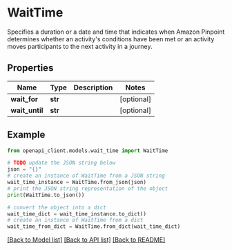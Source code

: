 # WaitTime

Specifies a duration or a date and time that indicates when Amazon Pinpoint determines whether an activity's conditions have been met or an activity moves participants to the next activity in a journey.

## Properties

Name | Type | Description | Notes
------------ | ------------- | ------------- | -------------
**wait_for** | **str** |  | [optional] 
**wait_until** | **str** |  | [optional] 

## Example

```python
from openapi_client.models.wait_time import WaitTime

# TODO update the JSON string below
json = "{}"
# create an instance of WaitTime from a JSON string
wait_time_instance = WaitTime.from_json(json)
# print the JSON string representation of the object
print(WaitTime.to_json())

# convert the object into a dict
wait_time_dict = wait_time_instance.to_dict()
# create an instance of WaitTime from a dict
wait_time_from_dict = WaitTime.from_dict(wait_time_dict)
```
[[Back to Model list]](../README.md#documentation-for-models) [[Back to API list]](../README.md#documentation-for-api-endpoints) [[Back to README]](../README.md)


